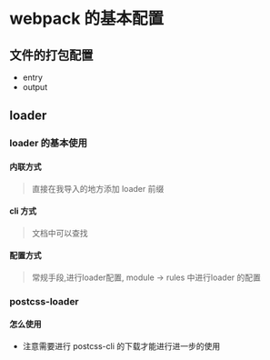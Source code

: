 # webpack 的基本配置

## 文件的打包配置
- entry
- output

## loader 

### loader 的基本使用
#### 内联方式

> 直接在我导入的地方添加 loader 前缀

#### cli 方式

> 文档中可以查找

#### 配置方式
> 常规手段,进行loader配置, module -> rules 中进行loader 的配置

### postcss-loader

#### 怎么使用
- 注意需要进行 postcss-cli 的下载才能进行进一步的使用